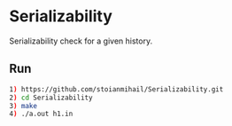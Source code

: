 # Serializability

Serializability check for a given history.

## Run

```bash
1) https://github.com/stoianmihail/Serializability.git
2) cd Serializability
3) make
4) ./a.out h1.in
```
